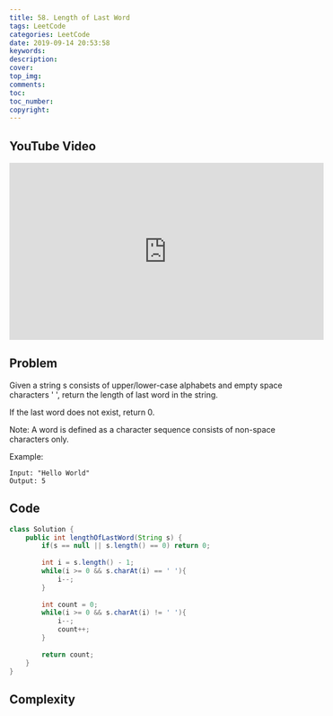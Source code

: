 ```yaml
---
title: 58. Length of Last Word
tags: LeetCode
categories: LeetCode
date: 2019-09-14 20:53:58
keywords:
description:
cover:
top_img:
comments:
toc:
toc_number:
copyright:
---
```

## YouTube Video
<iframe width="560" height="315" src="https://www.youtube.com/embed/QO3LXVESGbk" frameborder="0" allow="accelerometer; autoplay; encrypted-media; gyroscope; picture-in-picture" allowfullscreen></iframe>

## Problem
Given a string s consists of upper/lower-case alphabets and empty space characters ' ', return the length of last word in the string.

If the last word does not exist, return 0.

Note: A word is defined as a character sequence consists of non-space characters only.

Example:
```
Input: "Hello World"
Output: 5
```


## Code
```java
class Solution {
    public int lengthOfLastWord(String s) {
        if(s == null || s.length() == 0) return 0;
        
        int i = s.length() - 1;
        while(i >= 0 && s.charAt(i) == ' '){
            i--;
        }
        
        int count = 0;
        while(i >= 0 && s.charAt(i) != ' '){
            i--;
            count++;
        }
        
        return count;
    }
}
```

## Complexity
